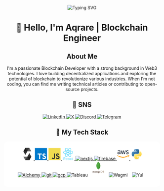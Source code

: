 

<p align="center">
  <img src="https://readme-typing-svg.herokuapp.com?font=Fira+Code&pause=1000&color=2196F3&center=true&vCenter=true&width=435&lines="Code+and+Ideas+transcend+languages;Known+as+0xYuzu+in+the+Crypto" alt="Typing SVG" />
</p>

<h1 align="center">👋 Hello, I'm Aqrare | Blockchain Engineer</h1>

<h2 align="center">About Me</h2>

<p align="center">
I'm a passionate Blockchain Developer with a strong background in Web3 technologies. I love building decentralized applications and exploring the potential of blockchain to revolutionize various industries. When I'm not coding, you can find me writing technical articles or contributing to open-source projects.
</p>





<h2 align="center">📩 SNS</h2>
<p align="center">
  <a href="https://www.linkedin.com/in/takumi-hosokawa-6b2537210/" target="_blank">
    <img src="https://img.shields.io/badge/LinkedIn-0077B5?style=for-the-badge&logo=linkedin&logoColor=white" alt="LinkedIn" weight="1000"/>
  </a>
  <a href="https://x.com/0x_Yuzu" target="_blank">
    <img src="https://img.shields.io/badge/X-000000?style=for-the-badge&logo=x&logoColor=white" alt="X"/>
  </a>
  <a href="https://discord.gg/0xYuzu" target="_blank">
    <img src="https://img.shields.io/badge/Discord-7289DA?style=for-the-badge&logo=discord&logoColor=white" alt="Discord"/>
  </a>
  <a href="https://t.me/Yuzurypto" target="_blank">
    <img src="https://img.shields.io/badge/Telegram-2CA5E0?style=for-the-badge&logo=telegram&logoColor=white" alt="Telegram"/>
  </a>
</p>


<h2 align="center">🚀 My Tech Stack</h2>

<div align="center" style="background-color: white; padding: 20px; border-radius: 10px;">
  <a href="https://soliditylang.org/" target="_blank" rel="noreferrer">
    <img src="https://raw.githubusercontent.com/devicons/devicon/master/icons/solidity/solidity-original.svg" alt="solidity" width="40" height="40"/>
  </a>
  <a href="https://www.typescriptlang.org/" target="_blank" rel="noreferrer">
    <img src="https://raw.githubusercontent.com/devicons/devicon/master/icons/typescript/typescript-original.svg" alt="typescript" width="40" height="40"/>
  </a>
  <a href="https://developer.mozilla.org/en-US/docs/Web/JavaScript" target="_blank" rel="noreferrer">
    <img src="https://raw.githubusercontent.com/devicons/devicon/master/icons/javascript/javascript-original.svg" alt="javascript" width="40" height="40"/>
  </a>
  <a href="https://reactjs.org/" target="_blank" rel="noreferrer">
    <img src="https://raw.githubusercontent.com/devicons/devicon/master/icons/react/react-original-wordmark.svg" alt="react" width="40" height="40"/>
  </a>
  <a href="https://nextjs.org/" target="_blank" rel="noreferrer">
    <img src="https://cdn.worldvectorlogo.com/logos/nextjs-2.svg" alt="nextjs" width="40" height="40"/>
  </a>
  <a href="https://firebase.google.com/" target="_blank" rel="noreferrer">
    <img src="https://www.vectorlogo.zone/logos/firebase/firebase-icon.svg" alt="firebase" width="40" height="40"/>
  </a>
  <a href="https://aws.amazon.com" target="_blank" rel="noreferrer">
    <img src="https://raw.githubusercontent.com/devicons/devicon/master/icons/amazonwebservices/amazonwebservices-original-wordmark.svg" alt="aws" width="40" height="40"/>
  </a>
  <a href="https://www.python.org" target="_blank" rel="noreferrer">
    <img src="https://raw.githubusercontent.com/devicons/devicon/master/icons/python/python-original.svg" alt="python" width="40" height="40"/>
  </a>
  <a href="https://www.alchemy.com/" target="_blank" rel="noreferrer">
    <img src="https://avatars.githubusercontent.com/u/7953323?s=200&v=4" alt="Alchemy" width="40" height="40"/>
  </a>
  <a href="https://git-scm.com/" target="_blank" rel="noreferrer">
    <img src="https://www.vectorlogo.zone/logos/git-scm/git-scm-icon.svg" alt="git" width="40" height="40"/>
  </a>
  <a href="https://cloud.google.com/" target="_blank" rel="noreferrer">
    <img src="https://www.vectorlogo.zone/logos/google_cloud/google_cloud-icon.svg" alt="gcp" width="40" height="40"/>
  </a>
  <a href="https://www.tableau.com/" target="_blank" rel="noreferrer" style="text-decoration: none;">
    <img src="https://cdn.worldvectorlogo.com/logos/tableau-software.svg" alt="Tableau" width="40" height="40" style="margin: 0 10px 10px 0;"/>
  </a>
  <a href="https://www.mongodb.com/" target="_blank" rel="noreferrer" style="text-decoration: none;">
    <img src="https://raw.githubusercontent.com/devicons/devicon/master/icons/mongodb/mongodb-original-wordmark.svg" alt="mongodb" width="40" height="40" style="margin: 0 10px 10px 0;"/>
  </a>
  <a href="https://wagmi.sh/" target="_blank" rel="noreferrer" style="text-decoration: none;">
    <img src="https://avatars.githubusercontent.com/u/109633172" alt="Wagmi" width="40" height="40" style="margin: 0 10px 10px 0;"/>
  </a>
  <a href="https://docs.soliditylang.org/en/latest/yul.html" target="_blank" rel="noreferrer" style="text-decoration: none;">
    <img src="https://raw.githubusercontent.com/ethereum/solidity/develop/docs/logo.svg" alt="Yul" width="40" height="40" style="margin: 0 10px 10px 0;"/>
  </a>
</div>



